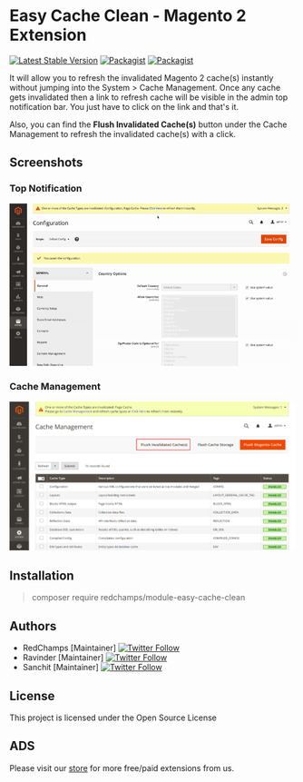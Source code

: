 # Easy Cache Clean - Magento 2 Extension 

[![Latest Stable Version](https://img.shields.io/packagist/v/redchamps/module-easy-cache-clean.svg?style=flat-square)](https://packagist.org/packages/redchamps/module-easy-cache-clean)  [![Packagist](https://img.shields.io/packagist/dt/redchamps/module-easy-cache-clean.svg?style=flat-square)](https://packagist.org/packages/redchamps/module-easy-cache-clean/stats) [![Packagist](https://img.shields.io/packagist/dm/redchamps/module-easy-cache-clean.svg?style=flat-square)](https://packagist.org/packages/redchamps/module-easy-cache-clean/stats)

It will allow you to refresh the invalidated Magento 2 cache(s) instantly without jumping into the System > Cache Management.
Once any cache gets invalidated then a link to refresh cache will be visible in the admin top notification bar. You just have to click on the link and that's it.

Also, you can find the **Flush Invalidated Cache(s)** button under the Cache Management to refresh the invalidated cache(s) with a click.


## Screenshots
### Top Notification
![Primary Navigation](https://raw.githubusercontent.com/redchamps/repo-images/master/easy-cache-clean/cache-clean-notification.gif)

### Cache Management

![System Config](https://raw.githubusercontent.com/redchamps/repo-images/master/easy-cache-clean/cache-management-flush.png)


## Installation

> composer require redchamps/module-easy-cache-clean

## Authors

- RedChamps [Maintainer] [![Twitter Follow](https://img.shields.io/twitter/follow/_redChamps.svg?style=social)](https://twitter.com/_redChamps)
- Ravinder [Maintainer] [![Twitter Follow](https://img.shields.io/twitter/follow/_iAmRav.svg?style=social)](https://twitter.com/_iAmRav)
- Sanchit [Maintainer] [![Twitter Follow](https://img.shields.io/twitter/follow/_techDriven.svg?style=social)](https://twitter.com/_techDriven)


## License

This project is licensed under the Open Source License 

## ADS

Please visit our [store](https://redchamps.com) for more free/paid extensions from us.
